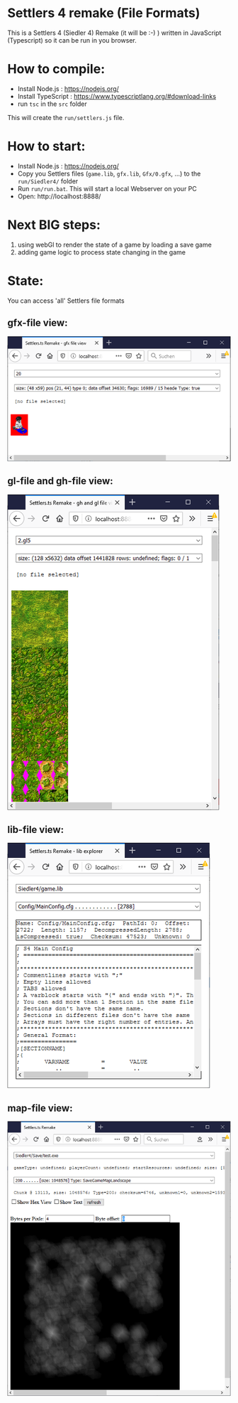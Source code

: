 # Settlers 4 remake (File Formats)
This is a Settlers 4 (Siedler 4) Remake (it will be :-) ) written in JavaScript (Typescript) so 
  it can be run in you browser.
  

# How to compile:
* Install Node.js : https://nodejs.org/
* Install TypeScript : https://www.typescriptlang.org/#download-links
* run `tsc` in the `src` folder

This will create the `run/settlers.js` file.


# How to start:
* Install Node.js : https://nodejs.org/
* Copy you Settlers files (`game.lib`, `gfx.lib`, `Gfx/0.gfx`, ...) to the `run/Siedler4/` folder
* Run `run/run.bat`. This will start a local Webserver on your PC
* Open: http://localhost:8888/


# Next BIG steps:
1. using webGl to render the state of a game by loading a save game
2. adding game logic to process state changing in the game


# State:
You can access 'all' Settlers file formats

## gfx-file view:
![screenshot](docu/example-gfx-view.png)

## gl-file and gh-file view:
![screenshot](docu/example-gx-view.png)

## lib-file view:
![screenshot](docu/example-lib-view.png)

## map-file view:
![screenshot](docu/example-map-view.png)

